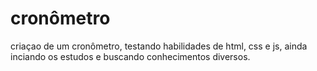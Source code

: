 # cronômetro
criaçao de um cronômetro, testando habilidades de html, css e js, ainda inciando os estudos e buscando conhecimentos diversos.
